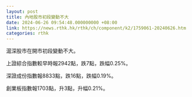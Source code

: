 ```yaml
---
layout: post
title: 內地股市初段變動不大
date: 2024-06-26 09:54:48.000000000 +08:00
link: https://news.rthk.hk/rthk/ch/component/k2/1759061-20240626.htm
categories: rthk
---
```


滬深股市在開市初段變動不大。

上證綜合指數較早時報2942點，跌7點，跌幅0.25%。

深證成份指數報8833點，跌16點，跌幅0.19%。

創業板指數報1703點，升3點，升幅0.21%。
